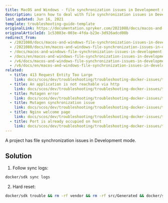 ```yaml
---
title: MacOS and Windows - file synchronization issues in Development mode
description: Learn how to deal with file synchronization issues in Development mode on MacOS and Windows.
last_updated: Jun 16, 2021
template: troubleshooting-guide-template
originalLink: https://documentation.spryker.com/2021080/docs/macos-and-windows-file-synchronization-issues-in-development-mode
originalArticleId: 1c53083e-003e-4fda-b23e-3d926adcd08b
redirect_from:
  - /2021080/docs/macos-and-windows-file-synchronization-issues-in-development-mode
  - /2021080/docs/en/macos-and-windows-file-synchronization-issues-in-development-mode
  - /docs/macos-and-windows-file-synchronization-issues-in-development-mode
  - /docs/en/macos-and-windows-file-synchronization-issues-in-development-mode
  - /v6/docs/macos-and-windows-file-synchronization-issues-in-development-mode
  - /v6/docs/en/macos-and-windows-file-synchronization-issues-in-development-mode
related:
  - title: 413 Request Entity Too Large
    link: docs/scos/dev/troubleshooting/troubleshooting-docker-issues/troubleshooting-running-applications-in-docker/413-request-entity-too-large.html
  - title: An application is not reachable via http
    link: docs/scos/dev/troubleshooting/troubleshooting-docker-issues/troubleshooting-running-applications-in-docker/an-application-is-not-reachable-via-http.html
  - title: Mutagen error
    link: docs/scos/dev/troubleshooting/troubleshooting-docker-issues/troubleshooting-running-applications-in-docker/mutagen-error.html
  - title: Mutagen synchronization issue
    link: docs/scos/dev/troubleshooting/troubleshooting-docker-issues/troubleshooting-running-applications-in-docker/mutagen-synchronization-issue.html
  - title: Nginx welcome page
    link: docs/scos/dev/troubleshooting/troubleshooting-docker-issues/troubleshooting-running-applications-in-docker/nginx-welcome-page.html
  - title: Port is already occupied on host
    link: docs/scos/dev/troubleshooting/troubleshooting-docker-issues/troubleshooting-running-applications-in-docker/port-is-already-occupied-on-host.html
---
```


A project has file synchronization issues in Development mode.

## Solution

1. Follow sync logs:

```bash
docker/sdk sync logs
```

2. Hard reset:

```bash
docker/sdk trouble && rm -rf vendor && rm -rf src/Generated && docker/sdk sync && docker/sdk up
```
